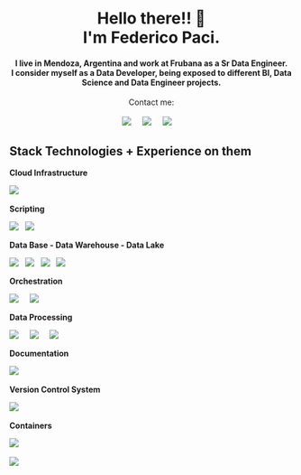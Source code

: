 
<h1 align='center'>Hello there!! 👋<br /> I'm Federico Paci.</h1>
 
<h4 align='center'>
  I live in Mendoza, Argentina and work at <b>Frubana</b> as a Sr Data Engineer.<br /> I consider myself as a Data Developer, being exposed to different BI, Data Science and Data Engineer projects.<br />
</h4>


<p align='center'>
    Contact me:<br /><br/>
    <a href="https://www.linkedin.com/in/fpaci"><img src="https://img.shields.io/badge/linkedin-%230A66C2?style=for-the-badge&logo=linkedin&logoColor=white" /></a>&nbsp;&nbsp;&nbsp;&nbsp;
    <a href="mailto%3Afmpaci88%40gmail.com"><img src="https://img.shields.io/badge/gmail-%23EA4335?style=for-the-badge&logo=gmail&logoColor=white" /></a>&nbsp;&nbsp;&nbsp;&nbsp;
    <a href="https://fmpaci.github.io"><img src="https://img.shields.io/badge/Read_My_CV-1185424995313270876?style=for-the-badge&logo=readdotcv" /></a>&nbsp;&nbsp;&nbsp;&nbsp;
</p>



## Stack Technologies + Experience on them

**Cloud Infrastructure**
<p align='left'>
    <a href="https://aws.amazon.com/"><img src="https://img.shields.io/badge/(AWS)_Amazon_Web_Services-%2B2-blue?style=for-the-badge&logo=amazonaws&logoColor=%23232F3E&labelColor=%23E6E6E6" /></a>&nbsp;&nbsp;&nbsp;&nbsp;
</p>


**Scripting**
<p align='left'>
    <a href="https://es.wikipedia.org/wiki/SQL"><img src="https://img.shields.io/badge/SQL-%2B12-blue?style=for-the-badge&logo=adminer&logoColor=%234053D6&labelColor=%23E6E6E6"/></a>&nbsp;&nbsp;
    <a href="https://www.python.org/"><img src="https://img.shields.io/badge/python-%2B3-blue?style=for-the-badge&logo=python&labelColor=%23E6E6E6" /></a>&nbsp;&nbsp 
</p>

**Data Base - Data Warehouse - Data Lake**
<p align='left'>
    <a href=""><img src="https://img.shields.io/badge/SQL%20Server-%2B7-blue?style=for-the-badge&logo=microsoftsqlserver&logoColor=%23CC2927&labelColor=E6E6E6"/></a>&nbsp;&nbsp;
    <a href="https://teradata.com"><img src="https://img.shields.io/badge/teradata-%2B4-blue?style=for-the-badge&logo=teradata&logoColor=%23F37440&labelColor=E6E6E6" /></a>&nbsp;&nbsp
    <a href="https://www.postgresql.org/"><img src="https://img.shields.io/badge/PostgreSQL-%2B3-blue?style=for-the-badge&logo=postgresql&logoColor=4169E1&labelColor=E6E6E6" /></a>&nbsp&nbsp;
    <a href="https://aws.amazon.com/redshift/"><img src="https://img.shields.io/badge/Redshift-%2B2-blue?style=for-the-badge&logo=amazonredshift&logoColor=8C4FFF&labelColor=E6E6E6" /></a>&nbsp;&nbsp
</p>

**Orchestration**
<p align='left'>
    <a href="https://airflow.apache.org/"><img src="https://img.shields.io/badge/Airflow-%2B2-blue?style=for-the-badge&logo=apacheairflow&logoColor=%23017CEE&labelColor=%23E6E6E6" /></a>&nbsp;&nbsp;&nbsp;&nbsp;
    <a href="https://www.informatica.com/platform/powercenter-cloud-modernization.html"><img src="https://img.shields.io/badge/(IPC)Informatica_Power_Center-%2B1-blue?style=for-the-badge&logo=informatica&logoColor=%23FF4D00&labelColor=%23E6E6E6"/></a>&nbsp;&nbsp;
</p>


**Data Processing**
<p align='left'>
  <a href="https://spark.apache.org/docs/latest/api/python/"><img src="https://img.shields.io/badge/Glue-%2B2-blue?style=for-the-badge&logo=amazonaws&logoColor=%23232F3E&labelColor=%23E6E6E6" /></a>&nbsp;&nbsp;&nbsp;&nbsp;
  <a href="https://pandas.pydata.org/"><img src="https://img.shields.io/badge/Pandas-%2B2-blue?style=for-the-badge&logo=pandas&logoColor=%23150458&labelColor=%23E6E6E6" /></a>&nbsp;&nbsp;&nbsp;&nbsp;
  <a href="https://spark.apache.org/docs/latest/api/python/"><img src="https://img.shields.io/badge/Pyspark-%2B2-blue?style=for-the-badge&logo=apachespark&logoColor=%23E25A1C&labelColor=%23E6E6E6" /></a>&nbsp;&nbsp;&nbsp;&nbsp;
</p>



**Documentation**
<p align='left'>
  <a href="https://www.docker.com/"><img src="https://img.shields.io/badge/Confluence-%2B3-blue?style=for-the-badge&logo=confluence&logoColor=%23172B4D&labelColor=%23E6E6E6" /></a>&nbsp;&nbsp;&nbsp;&nbsp;
</p>


**Version Control System**
<p align='left'>
    <a href="https://git-scm.com/"><img src="https://img.shields.io/badge/GIT-%2B5-blue?style=for-the-badge&logo=git&logoColor=%23F05032&labelColor=%23E6E6E6"/></a>&nbsp;&nbsp;
</p>

**Containers**
<p align='left'>
  <a href="https://www.docker.com/"><img src="https://img.shields.io/badge/Docker-%2B1-blue?style=for-the-badge&logo=docker&logoColor=%232496ED&labelColor=%23E6E6E6" /></a>&nbsp;&nbsp;&nbsp;&nbsp;
</p>

![](https://hit.yhype.me/github/profile?user_id=49461390)
